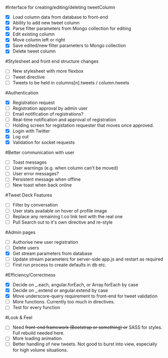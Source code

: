 #Interface for creating/editing/deleting tweetColumn
- [X] Load column data from database to front-end
- [X] Ability to add new tweet column
- [X] Parse filter parameters from Mongo collection for editing
- [X] Edit existing column
- [x] Move column left or right
- [x] Save edited/new filter parameters to Mongo collection
- [X] Delete tweet column

#Stylesheet and front end structure changes
- [ ] New stylesheet with more flexbox
- [ ] Tweet directive
- [ ] Tweets to be held in columns[n].tweets / column.tweets

#Authentication
- [X] Registration request
- [ ] Registration approval by admin user
- [ ] Email notification of registrations?
- [ ] Real-time notification and approval of registration
- [ ] Holding screen for registation requester that moves once approved. 
- [x] Login with Twitter
- [x] Log out
- [x] Validation for socket requests

#Better communication with user
- [ ] Toast messages
- [ ] User warnings (e.g. when column can't be moved)
- [ ] User error messages?
- [ ] Persistent message when offline
- [ ] New toast when back online

#Tweet Deck Features
- [ ] Filter by conversation
- [ ] User stats available on hover of profile image
- [ ] Replace any remaining t.co link text with the real one
- [ ] Pull Search out to it's own directive and re-style

#Admin pages
- [ ] Authorise new user registration
- [ ] Delete users
- [X] Get stream parameters from database
- [ ] Update stream parameters for server-side app.js and restart as required
- [ ] First run process to create defaults in db etc. 

#Efficiency/Correctness
- [X] Decide on _.each,  angular.forEach, or Array.forEach by case
- [X] Decide on _.extend or angular.extend by case
- [x] Move underscore-query requirement to front-end for tweet validation
- [ ] More functions. Currently too much in directives. 
- [ ] Test for every function

#Look & Feel
- [ ] Need ~~front-end framework (Bootstrap or something) or~~ SASS for styles. Full rebuild needed here. 
- [ ] More loading animation
- [ ] Better handling of new tweets. Not good to burst into view, especially for high volume situations. 